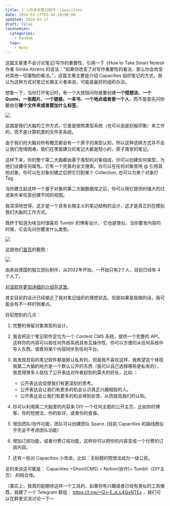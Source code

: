 ```yaml
---
title: J 人的本命笔记软件：Capacities
date: 2024-03-17T03:44:10+08:00
updated: 2024-03-17
draft: false
taxonomies:
  categories:
    - Random
  tags:
    - Note
---
```


这篇文章里不会讨论笔记/写作的重要性，引用一下《How to Take Smart Notes》作者 Sönke Ahrens 的说法：”如果你改变了对写作重要性的看法，那么你会改变对其他一切事物的看法。”，这篇文章主要是介绍 Capacities 组织笔记的方式，我认为这种方式对笔记长期主义者来说，可能是最好的组织办法。

想象一下，当你打开笔记时，有一个大按钮问你是要创建**一个短想法、一个 Quote、一张图片、一个链接、一本书、一个地点或者是一个人**，而不是首先问你要放在**哪个文件夹或者要加什么标签**。

![](https://files.owenyoung.com/file/owen-blog/2024-03-16-195324.png)

这就是我们大脑的工作方式，它是是按照类型系统（也可以说是刻板印象）来工作的，而不是计算机里的文件夹系统。

由于我们的大脑对所有概念都会有一个原子的类型认知，所以这种选择方式并不会让我们觉得困难，我们在里面建立的笔记大都是短小的，原子类型的笔记。

这样下来，你的整个第二大脑都由基于类型的对象组成，你可以创建任何类型，为他们设置任何属性。它有一个完善的全文搜索，你可以在任何对象里用 @ 引用其他对象，你可以在对象创建之后把它归到某个 Collection, 也可以为某个对象打 Tag.

当你建立起这样一个基于对象的第二大脑数据库之后，你可以用它提供的强大的过滤条件来任意创建不同的视图。

<!-- more -->

我深深地觉得，这才是一个具有长期主义的笔记结构的设计，这才是真正的在模拟我们大脑的工作方式。

我终于知道为啥当时很喜欢 Tumblr 的博客设计， 它也是类似，当你要发内容的时候，它会先问你要发什么类型。

![](https://files.owenyoung.com/file/owen-blog/2024-03-16-195749.png)

这是他们[首页](https://capacities.io/)的截图：

![](https://files.owenyoung.com/file/owen-blog/2024-03-16-195214.png)

由来自德国的独立团队制作，从2022年开始，一开始只有2个人，目前已经有 4 个人了。

[对该软件更加详细的介绍在这里](https://docs.capacities.io/)。

其实目前的设计已经接近了我对笔记组织的理想状态。但是如果是我做的话，我可能会有不一样的侧重点。

目前想到的几点：

1. 完整的保留对象类型的设计。

2. 我会把这个笔记软件定位为一个 Content CMS 系统，提供一个完整的 API，这样你的内容可以和任何外部系统具有互操作性，你可以方便的从任何系统中导入东西，或者将某个内容同步到任何平台。

3. 我发现目前的笔记软件都是默认私有的，但是我不喜欢这样，我希望这个体现我第二大脑的地方是一个默认公开的东西（我可以自己选择哪些是私有的）。我觉得很多人低估了公开表达对作者起到的莫大的好处，比如
   ：

   - 公开表达会促使我们有更深刻的思考。
   - 公开表达会让我们有更多的机会认识真正兴趣相投的人。
   - 公开表达会让我们有更多的机会得到反馈，从而提高我们的认知。

4. 你可以利用第二大脑里的内容来 DIY 一个任何主题的公开主页，比如你的博客，你的短想法，你的影评，或者你的食谱。

5. 增加团队/协作功能，团队可以创建团队 Space. (目前 Capacities 的路线图似乎完全不考虑团队功能）

6. 增加订阅功能，或者付费订阅功能，这样你可以把你的内容变成一个付费的订阅内容。

7. 还有一些对 Capacities 小改进，比如：无标题的短想法成为一级公民。

总的来说这可能是： Capacities +Ghost(CMS) + Notion(协作)+ Tumblr（DIY主页） 的结合怪。

（事实上，我真的挺期待这样一个工具的，如果你有兴趣或者已经有类似的工具推荐，我建了一个 Telegram 群组： <https://t.me/+I2y-E_d_L4QxNTEx> ，我们可以在群里交流讨论一下～
